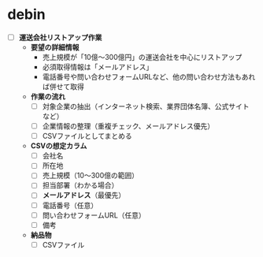 # debin

- [ ] **運送会社リストアップ作業**
    - **要望の詳細情報**  
      - 売上規模が「10億〜300億円」の運送会社を中心にリストアップ  
      - 必須取得情報は「メールアドレス」  
      - 電話番号や問い合わせフォームURLなど、他の問い合わせ方法もあれば併せて取得  
    - **作業の流れ**  
      - [ ] 対象企業の抽出（インターネット検索、業界団体名簿、公式サイトなど）  
      - [ ] 企業情報の整理（重複チェック、メールアドレス優先）  
      - [ ] CSVファイルとしてまとめる  
    - **CSVの想定カラム**  
      - [ ] 会社名  
      - [ ] 所在地  
      - [ ] 売上規模（10〜300億の範囲）  
      - [ ] 担当部署（わかる場合）  
      - [ ] **メールアドレス**（最優先）  
      - [ ] 電話番号（任意）  
      - [ ] 問い合わせフォームURL（任意）  
      - [ ] 備考  
    - **納品物**  
      - [ ] CSVファイル  
